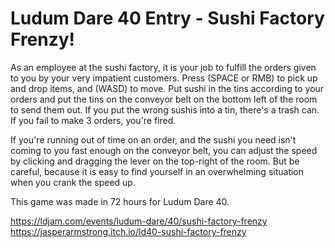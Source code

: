 # Ludum Dare 40 Entry - Sushi Factory Frenzy!

As an employee at the sushi factory, it is your job to fulfill the orders given to you by your very impatient customers. Press (SPACE or RMB) to pick up and drop items, and (WASD) to move. Put sushi in the tins according to your orders and put the tins on the conveyor belt on the bottom left of the room to send them out. If you put the wrong sushis into a tin, there's a trash can. If you fail to make 3 orders, you're fired.

If you're running out of time on an order, and the sushi you need isn't coming to you fast enough on the conveyor belt, you can adjust the speed by clicking and dragging the lever on the top-right of the room. But be careful, because it is easy to find yourself in an overwhelming situation when you crank the speed up.

This game was made in 72 hours for Ludum Dare 40.

https://ldjam.com/events/ludum-dare/40/sushi-factory-frenzy  
https://jasperarmstrong.itch.io/ld40-sushi-factory-frenzy

